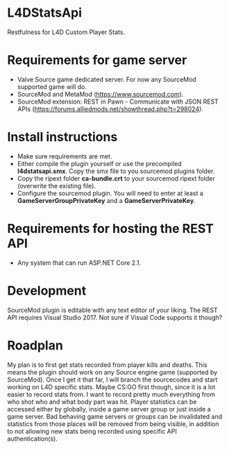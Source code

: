 # L4DStatsApi
Restfulness for L4D Custom Player Stats.

# Requirements for game server
* Valve Source game dedicated server. For now any SourceMod supported game will do.
* SourceMod and MetaMod (https://www.sourcemod.com).
* SourceMod extension: REST in Pawn - Communicate with JSON REST APIs (https://forums.alliedmods.net/showthread.php?t=298024).

# Install instructions
* Make sure requirements are met.
* Either compile the plugin yourself or use the precompiled **l4dstatsapi.smx**. Copy the smx file to you sourcemod plugins folder.
* Copy the ripext folder **ca-bundle.crt** to your sourcemod ripext folder (overwrite the existing file).
* Configure the sourcemod plugin. You will need to enter at least a **GameServerGroupPrivateKey** and a **GameServerPrivateKey**.

# Requirements for hosting the REST API
* Any system that can run ASP.NET Core 2.1.

# Development
SourceMod plugin is editable with any text editor of your liking. The REST API requires Visual Studio 2017. Not sure if Visual Code supports it though?

# Roadplan
My plan is to first get stats recorded from player kills and deaths. This means the plugin should work on any Source engine game (supported by SourceMod). Once I get it that far, I will branch the sourcecodes and start working on L4D specific stats. Maybe CS:GO first though, since it is a lot easier to record stats from. I want to record pretty much everything from who shot who and what body part was hit. Player statistics can be accessed either by globally, inside a game server group or just inside a game server. Bad behaving game servers or groups can be invalidated and statistics from those places will be removed from being visible, in addition to not allowing new stats being recorded using specific API authentication(s).
